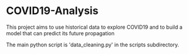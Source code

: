 # COVID19-Analysis
This project aims to use historical data to explore COVID19 and to build a model that can predict its future propagation

The main python script is 'data_cleaning.py' in the scripts subdirectory.

